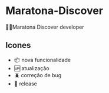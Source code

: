 # Maratona-Discover
:man_technologist:Maratona Discover developer

## Icones

- :package: nova funcionalidade
- :up: atualização
- :beetle: correção de bug
- :checkered_flag: release


